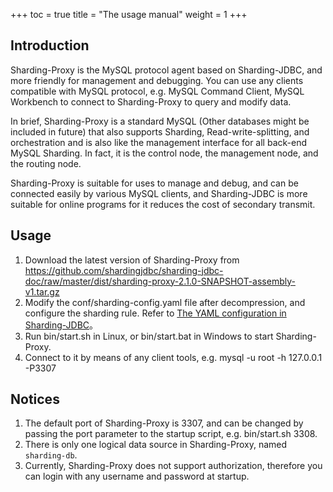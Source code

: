 +++
toc = true
title = "The usage manual"
weight = 1
+++

## Introduction

Sharding-Proxy is the MySQL protocol agent based on Sharding-JDBC, and more friendly for management and debugging. You can use any clients compatible with MySQL protocol, e.g. MySQL Command Client, MySQL Workbench to connect to Sharding-Proxy to query and modify data.

In brief, Sharding-Proxy is a standard MySQL (Other databases might be included in future) that also supports Sharding, Read-write-splitting, and orchestration and is also like the management interface for all back-end MySQL Sharding. In fact, it is the control node, the management node, and the routing node.

Sharding-Proxy is suitable for uses to manage and debug, and can be connected easily by various MySQL clients, and Sharding-JDBC is more suitable for online programs for it reduces the cost of secondary transmit.

## Usage

1. Download the latest version of Sharding-Proxy from https://github.com/shardingjdbc/sharding-jdbc-doc/raw/master/dist/sharding-proxy-2.1.0-SNAPSHOT-assembly-v1.tar.gz
2. Modify the conf/sharding-config.yaml file after decompression, and configure the sharding rule. Refer to [The YAML configuration in Sharding-JDBC](/02-guide/configuration/)。
3. Run bin/start.sh in Linux, or bin/start.bat in Windows to start Sharding-Proxy.
4. Connect to it by means of any client tools, e.g. mysql -u root -h 127.0.0.1 -P3307

## Notices

1. The default port of Sharding-Proxy is 3307, and can be changed by passing the port parameter to the startup script, e.g. bin/start.sh 3308.
2. There is only one logical data source in Sharding-Proxy, named `sharding-db`.
3. Currently, Sharding-Proxy does not support authorization, therefore you can login with any username and password at startup.
